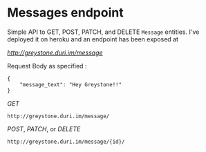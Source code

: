 # Messages endpoint
Simple API to GET, POST, PATCH, and DELETE `Message` entities. I've deployed it on heroku and an endpoint has been exposed at 

_http://greystone.duri.im/message_

Request Body as specified :
```
{
    "message_text": "Hey Greystone!!"
}
```
_GET_
```
http://greystone.duri.im/message/
```

_POST_, _PATCH_, or _DELETE_
```
http://greystone.duri.im/message/{id}/
```
